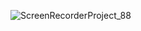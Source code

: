 ![ScreenRecorderProject_88](https://user-images.githubusercontent.com/32854050/189550435-71b50f0d-dff5-415d-b8e2-802c90236454.gif)



